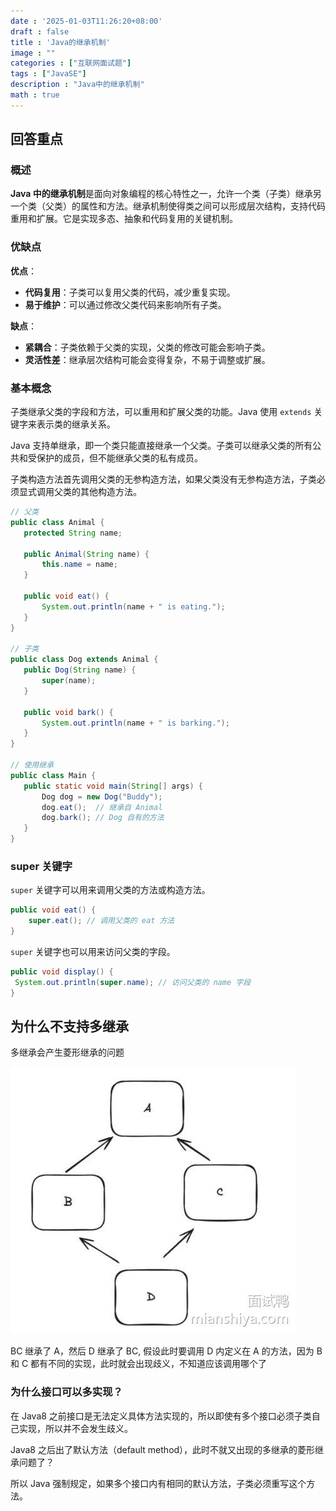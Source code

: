 ```yaml
---
date : '2025-01-03T11:26:20+08:00'
draft : false
title : 'Java的继承机制'
image : ""
categories : ["互联网面试题"]
tags : ["JavaSE"]
description : "Java中的继承机制"
math : true
---
```


## 回答重点

### 概述

**Java 中的继承机制**是面向对象编程的核心特性之一，允许一个类（子类）继承另一个类（父类）的属性和方法。继承机制使得类之间可以形成层次结构，支持代码重用和扩展。它是实现多态、抽象和代码复用的关键机制。

### **优缺点**

**优点**：

- **代码复用**：子类可以复用父类的代码，减少重复实现。
- **易于维护**：可以通过修改父类代码来影响所有子类。

**缺点**：

- **紧耦合**：子类依赖于父类的实现，父类的修改可能会影响子类。
- **灵活性差**：继承层次结构可能会变得复杂，不易于调整或扩展。



### **基本概念**

子类继承父类的字段和方法，可以重用和扩展父类的功能。Java 使用 `extends` 关键字来表示类的继承关系。

Java 支持单继承，即一个类只能直接继承一个父类。子类可以继承父类的所有公共和受保护的成员，但不能继承父类的私有成员。

子类构造方法首先调用父类的无参构造方法，如果父类没有无参构造方法，子类必须显式调用父类的其他构造方法。

```java
// 父类
public class Animal {
   protected String name;

   public Animal(String name) {
       this.name = name;
   }

   public void eat() {
       System.out.println(name + " is eating.");
   }
}

// 子类
public class Dog extends Animal {
   public Dog(String name) {
       super(name);
   }

   public void bark() {
       System.out.println(name + " is barking.");
   }
}

// 使用继承
public class Main {
   public static void main(String[] args) {
       Dog dog = new Dog("Buddy");
       dog.eat();  // 继承自 Animal
       dog.bark(); // Dog 自有的方法
   }
}

```



### **super 关键字**

`super` 关键字可以用来调用父类的方法或构造方法。

```java
public void eat() {
    super.eat(); // 调用父类的 eat 方法
}
```

`super` 关键字也可以用来访问父类的字段。

```java
public void display() {
 System.out.println(super.name); // 访问父类的 name 字段
}
```

## 为什么不支持多继承

多继承会产生菱形继承的问题

![Snipaste_2024-05-07_19-32-55.jpg](Snipaste_2024-05-07_19-32-55_mianshiya.jpg)

BC 继承了 A，然后 D 继承了 BC, 假设此时要调用 D 内定义在 A 的方法，因为 B 和 C 都有不同的实现，此时就会出现歧义，不知道应该调用哪个了

### 为什么接口可以多实现？

在 Java8 之前接口是无法定义具体方法实现的，所以即使有多个接口必须子类自己实现，所以并不会发生歧义。

Java8 之后出了默认方法（default method），此时不就又出现的多继承的菱形继承问题了？

所以 Java 强制规定，如果多个接口内有相同的默认方法，子类必须重写这个方法。